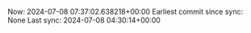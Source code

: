 Now: 2024-07-08 07:37:02.638218+00:00 Earliest commit since sync: None Last sync: 2024-07-08 04:30:14+00:00
